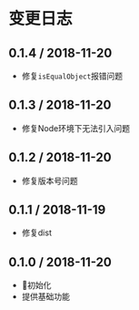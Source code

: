 # 变更日志

## 0.1.4 / 2018-11-20

- 修复`isEqualObject`报错问题

## 0.1.3 / 2018-11-20

- 修复Node环境下无法引入问题

## 0.1.2 / 2018-11-20

- 修复版本号问题

## 0.1.1 / 2018-11-19

- 修复dist

## 0.1.0 / 2018-11-20

- 初始化
- 提供基础功能
